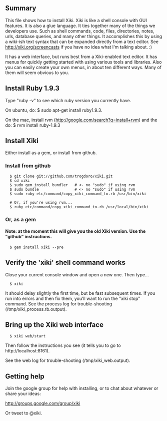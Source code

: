 ## Summary

This file shows how to install Xiki.  Xiki is like a shell console with GUI features.  It is also a glue language.  It ties together many of the things we developers use.  Such as shell commands, code, files, directories, notes, urls, database queries, and many other things.  It accomplishes this by using a wiki-ish text syntax that can be expanded directly from a text editor.  See http://xiki.org/screencasts if you have no idea what I'm talking about. :)

It has a web interface, but runs best from a Xiki-enabled text editor.  It has menus for quickly getting started with using various tools and libraries.  Also you can easily create your own menus, in about ten different ways.  Many of them will seem obvious to you.

## Install Ruby 1.9.3

Type "ruby -v" to see which ruby version you currently have.

On ubuntu, do: $ sudo apt-get install ruby1.9.3.

On the mac, install rvm (http://google.com/search?q=install+rvm) and the do: $ rvm install ruby-1.9.3

## Install Xiki

Either install as a gem, or install from github.

### Install from github

      $ git clone git://github.com/trogdoro/xiki.git
      $ cd xiki
      $ sudo gem install bundler   # <- no "sudo" if using rvm
      $ sudo bundle                # <- no "sudo" if using rvm
      $ sudo ruby etc/command/copy_xiki_command_to.rb /usr/bin/xiki

      # Or, if you're using rvm...
      $ ruby etc/command/copy_xiki_command_to.rb /usr/local/bin/xiki

### Or, as a gem

#### Note: at the moment this will give you the old Xiki version.  Use the "github" instructions.

      $ gem install xiki --pre

## Verify the 'xiki' shell command works

Close your current console window and open a new one.  Then type...

      $ xiki

It should delay slightly the first time, but be fast subsequent
times.  If you run into errors and then fix them, you'll want to
run the "xiki stop" command.  See the process log for
trouble-shooting (/tmp/xiki_process.rb.output).

## Bring up the Xiki web interface

      $ xiki web/start

Then follow the instructions you see (it tells you to go to http://localhost:8161).

See the web log for trouble-shooting (/tmp/xiki_web.output).

## Getting help

Join the google group for help with installing, or to chat about
whatever or share your ideas:

http://groups.google.com/group/xiki

Or tweet to @xiki.

